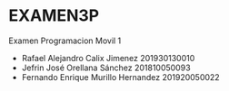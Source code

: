 # EXAMEN3P
Examen Programacion Movil 1

* Rafael Alejandro Calix Jimenez 201930130010
* Jefrin José Orellana Sánchez  201810050093
* Fernando Enrique Murillo Hernandez  201920050022
